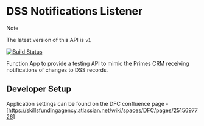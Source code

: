 # DSS Notifications Listener

> [!NOTE]  
> The latest version of this API is `v1`

[![Build Status](https://sfa-gov-uk.visualstudio.com/CDS%202.0/_apis/build/status/Yaml/dss-notificationslistener?repoName=SkillsFundingAgency%2Fdss-notificationslistener&branchName=master)](https://sfa-gov-uk.visualstudio.com/CDS%202.0/_build/latest?definitionId=2306&repoName=SkillsFundingAgency%2Fdss-notificationslistener&branchName=master)

Function App to provide a testing API to mimic the Primes CRM receiving notifications of changes to DSS records.

## Developer Setup

Application settings can be found on the DFC confluence page - [https://skillsfundingagency.atlassian.net/wiki/spaces/DFC/pages/2515697726]
